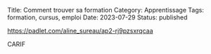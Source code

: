Title: Comment trouver sa formation
Category: Apprentissage
Tags: formation, cursus, emploi
Date: 2023-07-29
Status: published

https://padlet.com/aline_sureau/ap2-rj9pzsxrqcaa

CARIF
